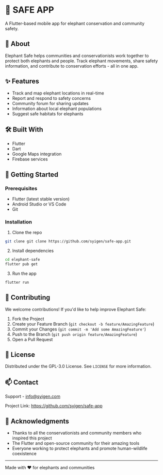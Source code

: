 # 🐘 SAFE APP

A Flutter-based mobile app for elephant conservation and community safety.

## 🎯 About

Elephant Safe helps communities and conservationists work together to protect both elephants and people. Track elephant movements, share safety information, and contribute to conservation efforts - all in one app.

## ✨ Features

- Track and map elephant locations in real-time
- Report and respond to safety concerns
- Community forum for sharing updates
- Information about local elephant populations
- Suggest safe habitats for elephants

## 🛠️ Built With

- Flutter
- Dart
- Google Maps integration
- Firebase services

## 🚀 Getting Started

### Prerequisites

- Flutter (latest stable version)
- Android Studio or VS Code
- Git

### Installation

1. Clone the repo
```bash
git clone git clone https://github.com/syigen/safe-app.git
```

2. Install dependencies
```bash
cd elephant-safe
flutter pub get
```

3. Run the app
```bash
flutter run
```

## 👥 Contributing

We welcome contributions! If you'd like to help improve Elephant Safe:

1. Fork the Project
2. Create your Feature Branch (`git checkout -b feature/AmazingFeature`)
3. Commit your Changes (`git commit -m 'Add some AmazingFeature'`)
4. Push to the Branch (`git push origin feature/AmazingFeature`)
5. Open a Pull Request

## 📝 License

Distributed under the GPL-3.0 License. See `LICENSE` for more information.

## 📫 Contact

Support - info@syigen.com

Project Link: https://github.com/syigen/safe-app

## 🙏 Acknowledgments

- Thanks to all the conservationists and community members who inspired this project
- The Flutter and open-source community for their amazing tools
- Everyone working to protect elephants and promote human-wildlife coexistence

---

Made with ❤️ for elephants and communities
